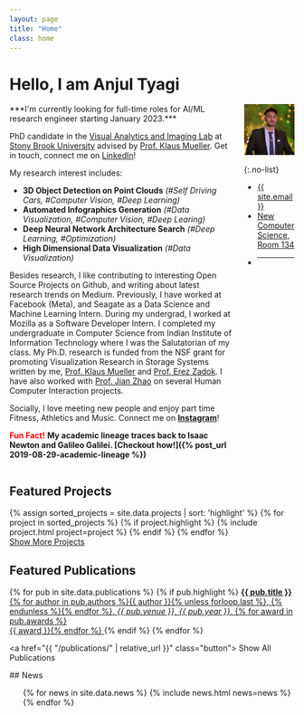 ```yaml
---
layout: page
title: "Home"
class: home
---
```


# Hello, I am Anjul Tyagi

<div class="columns" markdown="1">

<div class="intro" markdown="1">
***I'm currently looking for full-time roles for AI/ML research engineer starting January 2023.***

PhD candidate in the [Visual Analytics and Imaging Lab](https://www3.cs.stonybrook.edu/~mueller/) at [Stony Brook University](https://www.stonybrook.edu/) advised by [Prof. Klaus Mueller](https://www3.cs.stonybrook.edu/~mueller/). Get in touch, connect me on [LinkedIn](https://www.linkedin.com/in/anjul-tyagi/)!

My research interest includes:
<ul>
  <li><b>3D Object Detection on Point Clouds</b> <i>(#Self Driving Cars, #Computer Vision, #Deep Learning)</i></li>
  <li><b>Automated Infographics Generation</b> <i>(#Data Visualization, #Computer Vision, #Deep Learing)</i></li>
  <li><b>Deep Neural Network Architecture Search</b> <i>(#Deep Learning, #Optimization)</i></li>
  <li><b>High Dimensional Data Visualization</b> <i>(#Data Visualization)</i></li>
</ul>

Besides research, I like contributing to interesting Open Source Projects on Github, and writing about latest research trends on Medium. Previously, I have worked at Facebook (Meta), and Seagate as a Data Science and Machine Learning Intern. During my undergrad, I worked at Mozilla as a Software Developer Intern. I completed my undergraduate in Computer Science from Indian Institute of Information Technology where I was the Salutatorian of my class. My Ph.D. research is funded from the NSF grant for promoting Visualization Research in Storage Systems written by me, [Prof. Klaus Mueller](https://www3.cs.stonybrook.edu/~mueller/) and [Prof. Erez Zadok](https://www3.cs.stonybrook.edu/~ezk/). I have also worked with [Prof. Jian Zhao](https://www.jeffjianzhao.com/) on several Human Computer Interaction projects. 

Socially, I love meeting new people and enjoy part time Fitness, Athletics and Music. Connect me on [**Instagram**](https://www.instagram.com/tyagi_anjul/)!

<span style="color:red">**Fun Fact!**</span> **My academic lineage traces back to Isaac Newton and Galileo Galilei. [Checkout how!]({% post_url 2019-08-29-academic-lineage %})**

</div>


<div class="me" markdown="1">
<picture>
  <source srcset='/images/victoria_zoom.jpg' type='image/JPG' />
  <img
    src='/images/website_pic.jpg'
    alt='Anjul Tyagi'/>
</picture>

{:.no-list}
* <a href="mailto:{{ site.email }}">{{ site.email }}</a>
* [New Computer Science, Room 134](https://goo.gl/maps/wCPiq6gusGdSBvbW8)
* _______________________________________________________________________________________________


<a href="https://www.linkedin.com/in/anjul-tyagi/"><i class="fab fa-linkedin"></i></a>
<a href="https://github.com/tyagi-iiitv"><i class="fab fa-github"></i></a>
<a href="https://www.instagram.com/tyagi_anjul/"><i class="fab fa-instagram"></i></a>
<a href="https://medium.com/@a_tyagi"><i class="fab fa-medium"></i></a>
<a href="https://twitter.com/anjul_ty"><i class="fab fa-twitter"></i></a>
<a href="https://www.facebook.com/anjul.tyagi.56884/"><i class="fab fa-facebook"></i></a>
<a href="https://scholar.google.com/citations?user=Ra9BXlkAAAAJ&hl=en"><i class="ai ai-google-scholar-square ai"></i></a>
</div>
</div>

## Featured Projects

<div class="featured-projects">
  {% assign sorted_projects = site.data.projects | sort: 'highlight' %}
  {% for project in sorted_projects %}
    {% if project.highlight %}
      {% include project.html project=project %}
    {% endif %}
  {% endfor %}
</div>
<a href="{{ "/projects/" | relative_url }}" class="button">
  <i class="fas fa-chevron-circle-right"></i>
  Show More Projects
</a>

## Featured Publications

<div class="featured-publications">
  {% for pub in site.data.publications %}
    {% if pub.highlight %}
      <a href="{{ pub.pdf }}" class="publication">
        <strong>{{ pub.title }}</strong>
        <span class="authors">{% for author in pub.authors %}{{ author }}{% unless forloop.last %}, {% endunless %}{% endfor %}</span>.
        <i>{{ pub.venue }}, {{ pub.year }}</i>.
        {% for award in pub.awards %}<br/><span class="award"><i class="fas fa-{% if award == "Best Paper Award" %}trophy{% else %}award{% endif %}" aria-hidden="true"></i> {{ award }}</span>{% endfor %}
      </a>
    {% endif %}
  {% endfor %}
</div>

<a href="{{ "/publications/" | relative_url }}" class="button">
  <i class="fas fa-chevron-circle-right"></i>
  Show All Publications
</a>

<div class="news-travel" markdown="1">

<div class="news" markdown="1">
## News
<div class="news-2" markdown="1">
<ul>
{% for news in site.data.news %}
  {% include news.html news=news %}
{% endfor %}
</ul>
</div>
</div>

<!-- <div class="travel" markdown="1">
## Travel
<div class="travel-2" markdown="1">
<table>
<tbody>
{% assign future_travel = site.data.travel | where_exp:'item','item.start == null' %}
{% for travel in future_travel %}
  {% include travel.html travel=travel %}
{% endfor %}
{% assign sorted_travel = site.data.travel | where_exp:'item','item.start' | sort: 'start' | reverse %}
{% for travel in sorted_travel limit:14 %}
  {% include travel.html travel=travel %}
{% endfor %}
</tbody>
</table> -->

</div>
